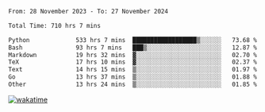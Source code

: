 <!--START_SECTION:waka-->

```txt
From: 28 November 2023 - To: 27 November 2024

Total Time: 710 hrs 7 mins

Python             533 hrs 7 mins  ██████████████████▒░░░░░░   73.68 %
Bash               93 hrs 7 mins   ███▒░░░░░░░░░░░░░░░░░░░░░   12.87 %
Markdown           19 hrs 32 mins  ▓░░░░░░░░░░░░░░░░░░░░░░░░   02.70 %
TeX                17 hrs 10 mins  ▓░░░░░░░░░░░░░░░░░░░░░░░░   02.37 %
Text               14 hrs 15 mins  ▒░░░░░░░░░░░░░░░░░░░░░░░░   01.97 %
Go                 13 hrs 37 mins  ▒░░░░░░░░░░░░░░░░░░░░░░░░   01.88 %
Other              13 hrs 24 mins  ▒░░░░░░░░░░░░░░░░░░░░░░░░   01.85 %
```

<!--END_SECTION:waka-->
[![wakatime](https://wakatime.com/badge/user/5f89a63a-5294-4958-ad30-2b3455e63f2a.svg)](https://wakatime.com/@5f89a63a-5294-4958-ad30-2b3455e63f2a)
